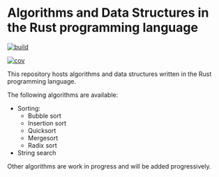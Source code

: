 # Algorithms and Data Structures in the Rust programming language

[![build](https://github.com/sandeep-sandhu/algorithms-in-rust/actions/workflows/rust.yml/badge.svg)](https://github.com/sandeep-sandhu/algorithms-in-rust/actions)

[![cov](https://github.com/sandeep-sandhu/algorithms-in-rust/badges/coverage.svg)](https://github.com/sandeep-sandhu/algorithms-in-rust/actions)

This repository hosts algorithms and data structures written in the Rust programming language.

The following algorithms are available:
  - Sorting:
    - Bubble sort
	- Insertion sort
	- Quicksort
	- Mergesort
	- Radix sort
  - String search
  
Other algorithms are work in progress and will be added progressively.
